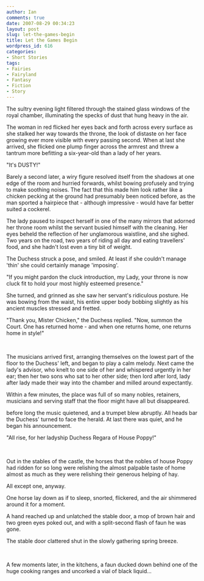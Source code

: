 ```yaml
---
author: Ian
comments: true
date: 2007-08-29 00:34:23
layout: post
slug: let-the-games-begin
title: Let the Games Begin
wordpress_id: 616
categories:
- Short Stories
tags:
- Fairies
- Fairyland
- Fantasy
- Fiction
- Story
---
```


<div>
<p>The sultry evening light filtered through the stained glass windows of the royal chamber, illuminating the specks of dust that hung heavy in the air.</p>
<p>The woman in red flicked her eyes back and forth across every surface as she stalked her way towards the throne, the look of distaste on her face growing ever more visible with every passing second. When at last she arrived, she flicked one plump finger across the armrest and threw a tantrum more befitting a six-year-old than a lady of her years.</p>
<p>"It&#039;s DUSTY!"</p>
<p>Barely a second later, a wiry figure resolved itself from the shadows at one edge of the room and hurried forwards, whilst bowing profusely and trying to make soothing noises. The fact that this made him look rather like a chicken pecking at the ground had presumably been noticed before, as the man sported a hairpiece that - although impressive - would have far better suited a cockerel.</p>
<p>The lady paused to inspect herself in one of the many mirrors that adorned her throne room whilst the servant busied himself with the cleaning. Her eyes beheld the reflection of her unglamorous waistline, and she sighed. Two years on the road, two years of riding all day and eating travellers&#039; food, and she hadn&#039;t lost even a tiny bit of weight.</p>
<p>The Duchess struck a pose, and smiled. At least if she couldn&#039;t manage &#039;thin&#039; she could certainly manage &#039;imposing&#039;.</p>
<p>"If you might pardon the cluck introduction, my Lady, your throne is now cluck fit to hold your most highly esteemed presence."</p>
<p>She turned, and grinned as she saw her servant&#039;s ridiculous posture. He was bowing from the waist, his entire upper body bobbing slightly as his ancient muscles stressed and fretted.</p>
<p>"Thank you, Mister Chicken," the Duchess replied. "Now, summon the Court. One has returned home - and when one returns home, one returns home in style!"</p>
<br />
<p>The musicians arrived first, arranging themselves on the lowest part of the floor to the Duchess&#039; left, and began to play a calm melody. Next came the lady&#039;s advisor, who knelt to one side of her and whispered urgently in her ear; then her two sons who sat to her other side; then lord after lord, lady after lady made their way into the chamber and milled around expectantly.</p>
<p>Within a few minutes, the place was full of so many nobles, retainers, musicians and serving staff that the floor might have all but disappeared.</p>
<p>before long the music quietened, and a trumpet blew abruptly. All heads bar the Duchess&#039; turned to face the herald. At last there was quiet, and he began his announcement.</p>
<p>"All rise, for her ladyship Duchess Regara of House Poppy!"</p>
<br />
<p>Out in the stables of the castle, the horses that the nobles of house Poppy had ridden for so long were relishing the almost palpable taste of home almost as much as they were relishing their generous helping of hay.</p>
<p>All except one, anyway.</p>
<p>One horse lay down as if to sleep, snorted, flickered, and the air shimmered around it for a moment.</p>
<p>A hand reached up and unlatched the stable door, a mop of brown hair and two green eyes poked out, and with a split-second flash of faun he was gone.</p>
<p>The stable door clattered shut in the slowly gathering spring breeze.</p>
<br />
<p>A few moments later, in the kitchens, a faun ducked down behind one of the huge cooking ranges and uncorked a vial of black liquid...</p>
</div>
